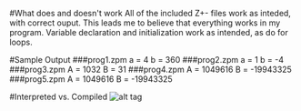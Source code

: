 #What does and doesn't work
All of the included Z+- files work as inteded, with correct ouput. This leads me to believe that everything works in my program. Variable declaration and initialization work as intended, as do for loops.  

#Sample Output
###prog1.zpm
    a = 4
    b = 360
###prog2.zpm
    a = 1
    b = -4
###prog3.zpm
    A = 1032
    B = 31
###prog4.zpm
    A = 1049616
    B = -19943325
###prog5.zpm
    A = 1049616
    B = -19943325
  
#Interpreted vs. Compiled
![alt tag](\times.png)
